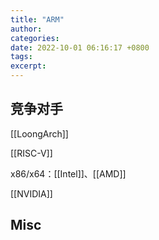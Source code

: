 ```yaml
---
title: "ARM"
author: 
categories: 
date: 2022-10-01 06:16:17 +0800
tags: 
excerpt: 
---
```






## 竞争对手

[[LoongArch]]

[[RISC-V]]

x86/x64：[[Intel]]、[[AMD]]

[[NVIDIA]]

## Misc



